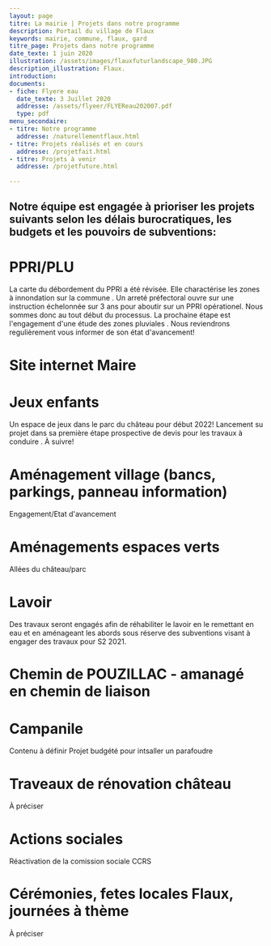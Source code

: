```yaml
---
layout: page
titre: La mairie | Projets dans notre programme
description: Portail du village de Flaux
keywords: mairie, commune, flaux, gard
titre_page: Projets dans notre programme
date_texte: 1 juin 2020
illustration: /assets/images/flauxfuturlandscape_980.JPG
description_illustration: Flaux.
introduction: 
documents:
- fiche: Flyere eau
  date_texte: 3 Juillet 2020
  addresse: /assets/flyeer/FLYEReau202007.pdf
  type: pdf
menu_secondaire:
- titre: Notre programme
  addresse: /naturellementflaux.html
- titre: Projets réalisés et en cours
  addresse: /projetfait.html
- titre: Projets à venir
  addresse: /projetfuture.html
  
---
```

## Notre équipe est engagée à prioriser les projets suivants selon les délais burocratiques, les budgets et les pouvoirs de subventions:

# PPRI/PLU
La carte du débordement du PPRI a été révisée. Elle charactérise les zones à innondation sur la commune . Un arreté préfectoral ouvre sur une instruction échelonnée sur 3 ans pour aboutir sur un PPRI opérationel.   Nous sommes donc au tout début du processus.  La prochaine étape est l'engagement d'une étude des zones pluviales . Nous reviendrons regulièrement vous informer de son état d'avancement!

# Site internet Maire 

# Jeux enfants  
Un  espace  de jeux dans le parc du château pour début 2022!  Lancement su projet dans sa première étape prospective de devis pour les travaux à conduire . À suivre!  

# Aménagement village (bancs, parkings, panneau information)
Engagement/Etat d'avancement

# Aménagements espaces verts 
Allées du château/parc 

# Lavoir
Des travaux seront engagés afin de réhabiliter le lavoir en le remettant en eau et en aménageant les abords sous réserve des subventions visant à engager des travaux pour S2 2021.

# Chemin de POUZILLAC - amanagé en chemin de liaison 

# Campanile
Contenu à définir  Projet budgété pour intsaller un parafoudre 

# Traveaux de rénovation château 
À préciser

# Actions sociales 
Réactivation de la comission sociale CCRS

# Cérémonies, fetes locales Flaux, journées à thème  
À préciser




  

